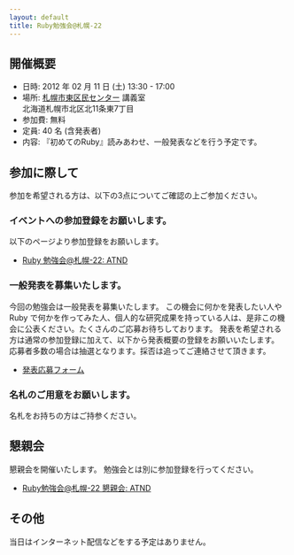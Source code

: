 ```yaml
---
layout: default
title: Ruby勉強会@札幌-22
---
```

## 開催概要

- 日時: 2012 年 02 月 11 日 (土) 13:30 - 17:00
- 場所: [札幌市東区民センター](http://www.higashi-kumin.jp/pc_web/top_top.html) 講義室<br/>
北海道札幌市北区北11条東7丁目
- 参加費: 無料
- 定員: 40 名 (含発表者)
- 内容: 『初めてのRuby』読みあわせ、一般発表などを行う予定です。

## 参加に際して

参加を希望される方は、以下の3点についてご確認の上ご参加ください。

### イベントへの参加登録をお願いします。

以下のページより参加登録をお願いします。

- [Ruby 勉強会@札幌-22: ATND](http://atnd.org/events/24101)

### 一般発表を募集いたします。

今回の勉強会は一般発表を募集いたします。
この機会に何かを発表したい人や Ruby で何かを作ってみた人、個人的な研究成果を持っている人は、是非この機会に公表ください。たくさんのご応募お待ちしております。
発表を希望される方は通常の参加登録に加えて、以下から発表概要の登録をお願いいたします。
応募者多数の場合は抽選となります。採否は追ってご連絡させて頂きます。

- [発表応募フォーム](http://bit.ly/w2EsVn)

### 名札のご用意をお願いします。

名札をお持ちの方はご持参ください。

## 懇親会

懇親会を開催いたします。
勉強会とは別に参加登録を行ってください。

- [Ruby勉強会@札幌-22 懇親会: ATND](http://atnd.org/events/24944)

## その他

当日はインターネット配信などをする予定はありません。
